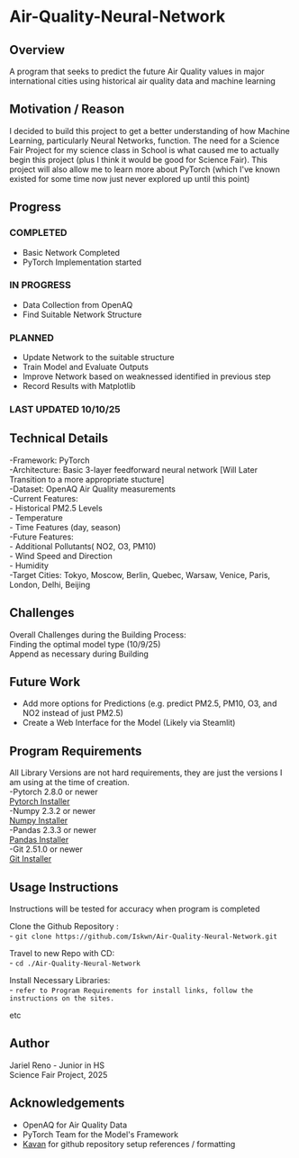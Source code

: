 # Air-Quality-Neural-Network

## Overview

A program that seeks to predict the future Air Quality values in major international cities using historical air quality data and machine learning

## Motivation / Reason

I decided to build this project to get a better understanding of how Machine Learning, particularly Neural Networks, function. The need for a Science Fair Project for my science class in School is what caused me to actually begin this project (plus I think it would be good for Science Fair). This project will also allow me to learn more about PyTorch (which I've known existed for some time now just never explored up until this point)

## Progress

### COMPLETED

- Basic Network Completed
- PyTorch Implementation started

### IN PROGRESS

- Data Collection from OpenAQ
- Find Suitable Network Structure

### PLANNED

- Update Network to the suitable structure
- Train Model and Evaluate Outputs
- Improve Network based on weaknessed identified in previous step
- Record Results with Matplotlib

### LAST UPDATED 10/10/25

## Technical Details

-Framework: PyTorch  
-Architecture: Basic 3-layer feedforward neural network [Will Later Transition to a more appropriate stucture]  
-Dataset: OpenAQ Air Quality measurements  
-Current Features:  
    -  Historical PM2.5 Levels  
    -  Temperature  
    -  Time Features (day, season)  
-Future Features:  
    -  Additional Pollutants( NO2, O3, PM10)  
    -  Wind Speed and Direction  
    -  Humidity  
-Target Cities: Tokyo, Moscow, Berlin, Quebec, Warsaw, Venice, Paris, London, Delhi, Beijing

## Challenges

Overall Challenges during the Building Process:  
Finding the optimal model type (10/9/25)  
Append as necessary during Building

## Future Work

- Add more options for Predictions (e.g. predict PM2.5, PM10, O3, and NO2 instead of just PM2.5)  
- Create a Web Interface for the Model (Likely via Steamlit)

## Program Requirements

All Library Versions are not hard requirements, they are just the versions I am using at the time of creation.  
-Pytorch 2.8.0 or newer  
    [Pytorch Installer](https://pytorch.org)  
-Numpy 2.3.2 or newer  
    [Numpy Installer](https://numpy.org/install/)  
-Pandas 2.3.3 or newer  
    [Pandas Installer](https://pandas.pydata.org/docs/install.html)  
-Git 2.51.0 or newer  
    [Git Installer](https://git-scm.com/downloads)  

## Usage Instructions

Instructions will be tested for accuracy when program is completed  

Clone the Github Repository :  
    - `git clone https://github.com/Iskwn/Air-Quality-Neural-Network.git`  

Travel to new Repo with CD:  
    - `cd ./Air-Quality-Neural-Network`  

Install Necessary Libraries:  
    - `refer to Program Requirements for install links, follow the instructions on the sites.`  

etc

## Author

Jariel Reno - Junior in HS  
Science Fair Project, 2025

## Acknowledgements

- OpenAQ for Air Quality Data
- PyTorch Team for the Model's Framework
- [Kavan](https://github.com/kavan010) for github repository setup references / formatting
